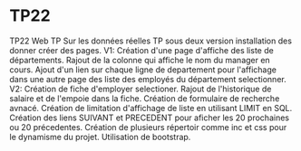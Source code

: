 # TP22
TP22 Web 
TP Sur les données réelles
TP sous deux version
installation des donner créer des pages.
V1: Création d'une page d'affiche des liste de départements.
    Rajout de la colonne qui affiche le nom du manager en cours.
    Ajout d'un lien sur chaque ligne de departement pour l'affichage dans une autre page des liste des employés du département selectionner.
V2: Création de fiche d'employer selectioner.
    Rajout de l'historique de salaire et de l'empoie dans la fiche. 
    Création de formulaire de recherche avnacé.
    Création de limitation d'affichage de liste en utilisant LIMIT en SQL.
    Création des liens SUIVANT et PRECEDENT pour aficher les 20 prochaines ou 20 précedentes.
Création de plusieurs répertoir comme inc et css pour le dynamisme du projet.
Utilisation de bootstrap.
